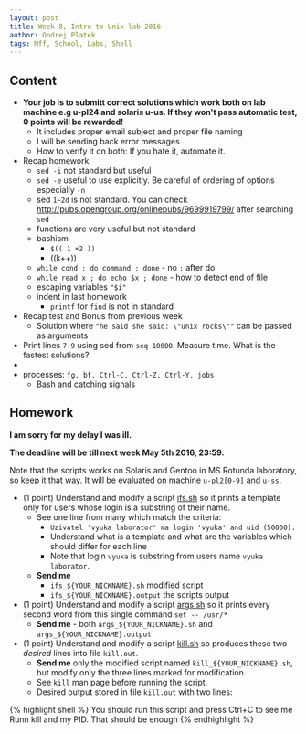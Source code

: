 ```yaml
---
layout: post
title: Week 8, Intro to Unix lab 2016
author: Ondrej Platek
tags: Mff, School, Labs, Shell
---
```


## Content 
- **Your job is to submitt correct solutions which work both on lab machine e.g u-pl24 and solaris u-us. If they won't pass automatic test, 0 points will be rewarded!** 
    - It includes proper email subject and proper file naming
    - I will be sending back error messages
    - How to verify it on both: If you hate it, automate it. 
- Recap homework
    -  `sed -i` not standard but useful
    -  `sed -e` useful to use explicitly. Be careful of ordering of options especially `-n`
    -  sed `1~2d` is not standard. You can check http://pubs.opengroup.org/onlinepubs/9699919799/ after searching `sed`
    - functions are very useful but not standard
    - bashism
        - `$(( 1 +2 ))`
        - ((k++))
    - `while cond ; do command ; done` - no `;` after do
    - `while read x ; do echo $x ; done` - how to detect end of file
    - escaping variables `"$i"`
    - indent in last homework
        - `printf` for `find` is not in standard 
- Recap test and Bonus from previous week
    - Solution where `"he said she said: \"unix rocks\""` can be passed as arguments
- Print lines `7-9` using sed from `seq 10000`. Measure time. What is the fastest solutions?
- 
- processes: `fg, bf, Ctrl-C, Ctrl-Z, Ctrl-Y, jobs`
    - [Bash and catching signals](http://tldp.org/LDP/Bash-Beginners-Guide/html/chap_12.html)


## Homework
**I am sorry for my delay I was ill.**

**The deadline will be till next week May 5th 2016, 23:59.**

Note that the scripts works on Solaris and Gentoo in MS Rotunda laboratory, so keep it that way. It will be evaluated on machine `u-pl2[0-9]` and `u-ss`.

- (1 point) Understand and modify a script [ifs.sh](/downloads/ifs.sh) so it prints a template only for users whose login is a substring of their name.
    - See one line from many which match the criteria:
        - `Uzivatel 'vyuka laborator' ma login 'vyuka' and uid (50000).`
        - Understand what is a template and what are the variables which should differ for each line
        - Note that login `vyuka` is substring from users name `vyuka laborator`.
    - **Send me** 
        - `ifs_${YOUR_NICKNAME}.sh` modified script
        - `ifs_${YOUR_NICKNAME}.output` the scripts output
- (1 point) Understand and modify a script [args.sh](/downloads/args.sh) so it prints every second word from this single command `set -- /usr/*`
    - **Send me** - both `args_${YOUR_NICKNAME}.sh` and `args_${YOUR_NICKNAME}.output`
- (1 point) Understand and modify a script [kill.sh](/downloads/kill.sh) so produces these two *desired* lines into file `kill.out`.
    - **Send me** only the modified script named `kill_${YOUR_NICKNAME}.sh`, but modify only the three lines marked for modification.
    - See `kill` man page before running the script.
    - Desired output stored in file `kill.out` with two lines:

{% highlight shell %}
You should run this script and press Ctrl+C to see me
Runn kill and my PID. That should be enough
{% endhighlight %}
